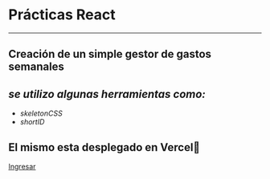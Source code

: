 # Prácticas React 
___
## Creación de un simple gestor de gastos semanales

## _se utilizo algunas herramientas como:_

- *skeletonCSS* 
- *shortID* 

## El mismo esta desplegado en Vercel🙂

[Ingresar]


[Ingresar]: </>
